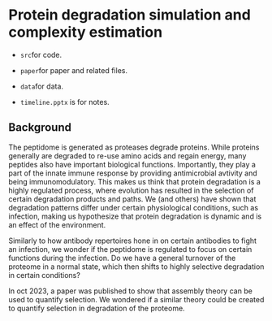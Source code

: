 # Protein degradation simulation and complexity estimation

- `src`for code.
- `paper`for paper and related files.
- `data`for data.

- `timeline.pptx` is for notes.

## Background

The peptidome is generated as proteases degrade proteins. While proteins generally are degraded to re-use amino acids and regain energy, many peptides also have important biological functions. Importantly, they play a part of the innate immune response by providing antimicrobial avtivity and being immunomodulatory. This makes us think that protein degradation is a highly regulated process, where evolution has resulted in the selection of certain degradation products and paths. We (and others) have shown that degradation patterns differ under certain physiological conditions, such as infection, making us hypothesize that protein degradation is dynamic and is an effect of the environment.

Similarly to how antibody repertoires hone in on certain antibodies to fight an infection, we wonder if the peptidome is regulated to focus on certain functions during the infection. Do we have a general turnover of the proteome in a normal state, which then shifts to highly selective degradation in certain conditions?

In oct 2023, a paper was published to show that assembly theory can be used to quantify selection. We wondered if a similar theory could be created to quantify selection in degradation of the proteome.